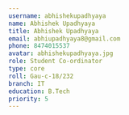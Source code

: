```yaml
---
username: abhishekupadhyaya
name: Abhishek Upadhyaya
title: Abhishek Upadhyaya
email: abhiupadhyaya8@gmail.com
phone: 8474015537
avatar: abhishekupadhyaya.jpg
role: Student Co-ordinator
type: core
roll: Gau-c-18/232
branch: IT
education: B.Tech
priority: 5
---
```

